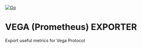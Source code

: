 [![Go](https://github.com/vegaprotocol/vega-exporter/actions/workflows/go.yml/badge.svg)](https://github.com/vegaprotocol/vega-exporter/actions/workflows/go.yml)

VEGA (Prometheus) EXPORTER
=========

Export useful metrics for Vega Protocol